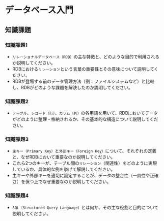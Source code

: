 # データベース入門

## 知識課題

### 知識課題1

- `リレーショナルデータベース（RDB）`の主な特徴と、どのような目的で利用されるか説明してください。
- RDBにおける`リレーション`という言葉の重要性とその意味について説明してください。
- RDBが登場する前のデータ管理方法（例：ファイルシステムなど）と比較し、RDBがどのような課題を解決したのか説明してください。

### 知識課題2

- `テーブル`、`レコード（行）`、`カラム（列）`の各用語を用いて、RDBにおいてデータがどのように整理・格納されるか、その基本的な構造について説明してください。

### 知識課題3

- `主キー（Primary Key）`と`外部キー（Foreign Key）`について、それぞれの定義と、なぜRDBにおいて重要なのか説明してください。
- これら2つのキーが、テーブル間の`リレーション`（関連性）をどのように実現しているか、具体的な例を挙げて解説してください。
- 主キーや外部キーを適切に設定することが、データの整合性（一貫性や正確さ）を保つ上でなぜ重要なのか説明してください。

### 知識課題4

- `SQL（Structured Query Language）`とは何か、その主な役割と目的について説明してください。
